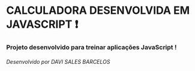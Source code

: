 # CALCULADORA DESENVOLVIDA EM JAVASCRIPT :exclamation:

### Projeto desenvolvido para treinar aplicações JavaScript !
###### Desenvolvido por DAVI SALES BARCELOS